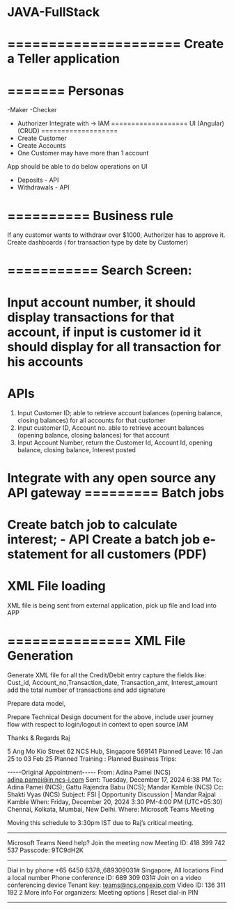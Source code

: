# JAVA-FullStack



=====================
Create a Teller application
=====================
=======
Personas
=======
-Maker
-Checker
- Authorizer
Integrate with -> IAM
===================
UI (Angular) (CRUD)
===================
- Create Customer 
- Create Accounts 
- One Customer may have more than 1 account

App should be able to do below operations on UI
- Deposits - API
- Withdrawals - API

==========
Business rule
==========
If any customer wants to withdraw over $1000, Authorizer has to approve it.
Create dashboards ( for transaction type by date by Customer)

===========
Search Screen:
===========
Input account number, it should display transactions for that account, if input is customer id it should display for all transaction for his accounts
====
APIs
====
1. Input Customer ID; able to retrieve account balances (opening balance, closing balances) for all accounts for that customer
2. Input customer ID, Account no. able to retrieve account balances (opening balance, closing balances) for that account
3. Input Account Number, return the Customer Id, Account Id, opening balance, closing balance, Interest posted

Integrate with any open source any API gateway =========
Batch jobs
=========
Create batch job to calculate interest; - API
Create a batch job e-statement for all customers (PDF)
============
XML File loading
============
XML file is being sent from external application, pick up file and load into APP

===============
XML File Generation
===============
Generate XML file for all the Credit/Debit entry
capture the fields like: Cust_id, Account_no,Transaction_date, Transaction_amt, Interest_amount
add the total number of transactions and add signature




Prepare data model,

Prepare Technical Design document for the above, include user journey flow with respect to login/logout in context to open source IAM



Thanks & Regards
Raj
 
5 Ang Mo Kio Street 62
NCS Hub, Singapore 569141
Planned Leave: 16 Jan 25 to 03 Feb 25
Planned Training : 
Planned Business Trips: 

-----Original Appointment-----
From: Adina Pamei (NCS) <adina.pamei@in.ncs-i.com> 
Sent: Tuesday, December 17, 2024 6:38 PM
To: Adina Pamei (NCS); Gattu Rajendra Babu (NCS); Mandar Kamble (NCS)
Cc: Shakti Vyas (NCS)
Subject: FSI | Opportunity Discussion | Mandar Rajpal Kamble
When: Friday, December 20, 2024 3:30 PM-4:00 PM (UTC+05:30) Chennai, Kolkata, Mumbai, New Delhi.
Where: Microsoft Teams Meeting

Moving this schedule to 3:30pm IST due to Raj’s critical meeting.
________________________________________________________________________________
Microsoft Teams Need help? 
Join the meeting now 
Meeting ID: 418 399 742 537 
Passcode: 9TC9dH2K 
________________________________________
Dial in by phone 
+65 6450 6378,,689309031# Singapore, All locations 
Find a local number 
Phone conference ID: 689 309 031# 
Join on a video conferencing device 
Tenant key: teams@ncs.onpexip.com 
Video ID: 136 311 192 2 
More info 
For organizers: Meeting options | Reset dial-in PIN 
________________________________________________________________________________
